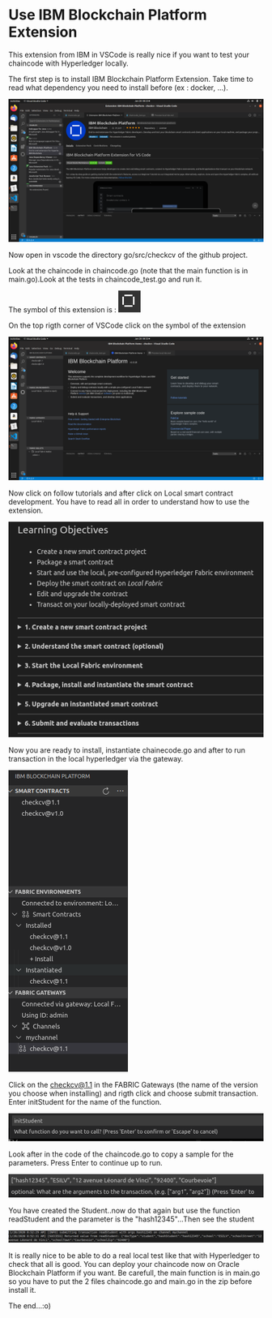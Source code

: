 # Use IBM Blockchain Platform Extension

This extension from IBM in VSCode is really nice if you want to test your chaincode with Hyperledger locally.

The first step is to install IBM Blockchain Platform Extension. Take time to read what dependency you need to install before (ex : docker, ...).

![IBM Blockchain Platform](images/08-ibmbp.png)

Now open in vscode the directory go/src/checkcv of the github project.

Look at the chaincode in chaincode.go (note that the main function is in main.go).Look at the tests in chaincode_test.go and run it.

The symbol of this extension is : ![Logo](images/08-ibmbp2.png)

On the top rigth corner of VSCode click on the symbol of the extension 

![IBM Blockchain Platform](images/08-ibmbp3.png)

Now click on follow tutorials and after click on Local smart contract development. You have to read all in order to understand how to use the extension.

![IBM Blockchain Platform](images/08-ibmbp4.png)

Now you are ready to install, instantiate chainecode.go and after to run transaction in the local hyperledger via the gateway.

![IBM Blockchain Platform](images/08-ibmbp5.png)

Click on the checkcv@1.1 in the FABRIC Gateways (the name of the version you choose when installing) and rigth click and choose submit transaction. Enter initStudent for the name of the function.

![IBM Blockchain Platform](images/08-ibmbp6.png)

Look after in the code of the chaincode.go to copy a sample for the parameters. Press Enter to continue up to run. 

![IBM Blockchain Platform](images/08-ibmbp7.png)

You have created the Student..now do that again but use the function readStudent and the parameter is the "hash12345"...Then see the student

![IBM Blockchain Platform](images/08-ibmbp8.png)

It is really nice to be able to do a real local test like that with Hyperledger to check that all is good. You can deploy your chaincode now on Oracle Blockchain Platform if you want. Be carefull, the main function is in main.go so you have to put the 2 files chaincode.go and main.go in the zip before install it.

The end...:o) 